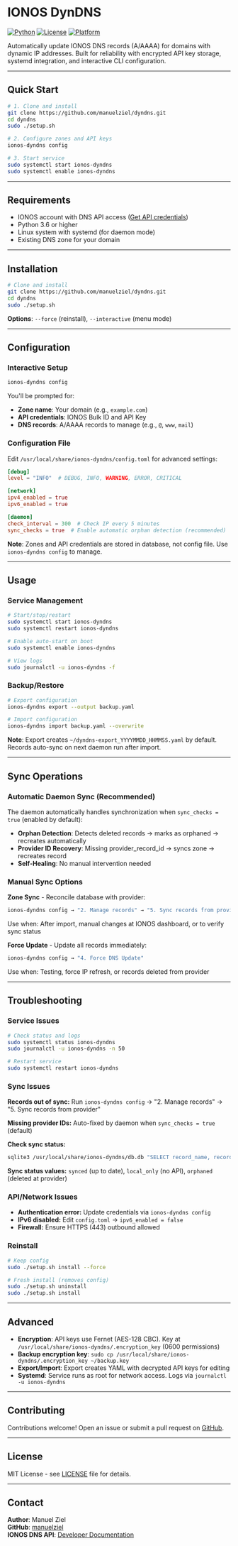 # IONOS DynDNS

[![Python](https://img.shields.io/badge/python-3.6%2B-blue.svg)](https://www.python.org/)
[![License](https://img.shields.io/badge/license-MIT-green.svg)](LICENSE)
[![Platform](https://img.shields.io/badge/platform-Linux-lightgrey.svg)](https://www.linux.org/)

Automatically update IONOS DNS records (A/AAAA) for domains with dynamic IP addresses. Built for reliability with encrypted API key storage, systemd integration, and interactive CLI configuration.

---

## Quick Start

```bash
# 1. Clone and install
git clone https://github.com/manuelziel/dyndns.git
cd dyndns
sudo ./setup.sh

# 2. Configure zones and API keys
ionos-dyndns config

# 3. Start service
sudo systemctl start ionos-dyndns
sudo systemctl enable ionos-dyndns
```
---

## Requirements

- IONOS account with DNS API access ([Get API credentials](https://developer.hosting.ionos.de/docs/dns))
- Python 3.6 or higher
- Linux system with systemd (for daemon mode)
- Existing DNS zone for your domain

---

## Installation

```bash
# Clone and install
git clone https://github.com/manuelziel/dyndns.git
cd dyndns
sudo ./setup.sh
```

**Options**: `--force` (reinstall), `--interactive` (menu mode)

---

## Configuration

### Interactive Setup

```bash
ionos-dyndns config
```

You'll be prompted for:
- **Zone name**: Your domain (e.g., `example.com`)
- **API credentials**: IONOS Bulk ID and API Key
- **DNS records**: A/AAAA records to manage (e.g., `@`, `www`, `mail`)

### Configuration File

Edit `/usr/local/share/ionos-dyndns/config.toml` for advanced settings:

```toml
[debug]
level = "INFO"  # DEBUG, INFO, WARNING, ERROR, CRITICAL

[network]
ipv4_enabled = true
ipv6_enabled = true

[daemon]
check_interval = 300  # Check IP every 5 minutes
sync_checks = true  # Enable automatic orphan detection (recommended)
```

**Note**: Zones and API credentials are stored in database, not config file. Use `ionos-dyndns config` to manage.

---

## Usage

### Service Management

```bash
# Start/stop/restart
sudo systemctl start ionos-dyndns
sudo systemctl restart ionos-dyndns

# Enable auto-start on boot
sudo systemctl enable ionos-dyndns

# View logs
sudo journalctl -u ionos-dyndns -f
```

### Backup/Restore

```bash
# Export configuration
ionos-dyndns export --output backup.yaml

# Import configuration
ionos-dyndns import backup.yaml --overwrite
```

**Note**: Export creates `~/dyndns-export_YYYYMMDD_HHMMSS.yaml` by default. Records auto-sync on next daemon run after import.

---

## Sync Operations

### Automatic Daemon Sync (Recommended)

The daemon automatically handles synchronization when `sync_checks = true` (enabled by default):

- **Orphan Detection**: Detects deleted records → marks as orphaned → recreates automatically
- **Provider ID Recovery**: Missing provider_record_id → syncs zone → recreates record
- **Self-Healing**: No manual intervention needed

### Manual Sync Options

**Zone Sync** - Reconcile database with provider:
```bash
ionos-dyndns config → "2. Manage records" → "5. Sync records from provider"
```
Use when: After import, manual changes at IONOS dashboard, or to verify sync status

**Force Update** - Update all records immediately:
```bash
ionos-dyndns config → "4. Force DNS Update"
```
Use when: Testing, force IP refresh, or records deleted from provider

---

## Troubleshooting

### Service Issues

```bash
# Check status and logs
sudo systemctl status ionos-dyndns
sudo journalctl -u ionos-dyndns -n 50

# Restart service
sudo systemctl restart ionos-dyndns
```

### Sync Issues

**Records out of sync:** Run `ionos-dyndns config` → "2. Manage records" → "5. Sync records from provider"

**Missing provider IDs:** Auto-fixed by daemon when `sync_checks = true` (default)

**Check sync status:**
```bash
sqlite3 /usr/local/share/ionos-dyndns/db.db "SELECT record_name, record_type, sync_status FROM records;"
```

**Sync status values:** `synced` (up to date), `local_only` (no API), `orphaned` (deleted at provider)

### API/Network Issues

- **Authentication error:** Update credentials via `ionos-dyndns config`
- **IPv6 disabled:** Edit `config.toml` → `ipv6_enabled = false`
- **Firewall:** Ensure HTTPS (443) outbound allowed

### Reinstall

```bash
# Keep config
sudo ./setup.sh install --force

# Fresh install (removes config)
sudo ./setup.sh uninstall
sudo ./setup.sh install
```

---

## Advanced

- **Encryption**: API keys use Fernet (AES-128 CBC). Key at `/usr/local/share/ionos-dyndns/.encryption_key` (0600 permissions)
- **Backup encryption key**: `sudo cp /usr/local/share/ionos-dyndns/.encryption_key ~/backup.key`
- **Export/Import**: Export creates YAML with decrypted API keys for editing
- **Systemd**: Service runs as root for network access. Logs via `journalctl -u ionos-dyndns`

---

## Contributing

Contributions welcome! Open an issue or submit a pull request on [GitHub](https://github.com/manuelziel/dyndns).

---

## License

MIT License - see [LICENSE](LICENSE) file for details.

---

## Contact

**Author**: Manuel Ziel  
**GitHub**: [manuelziel](https://github.com/manuelziel)  
**IONOS DNS API**: [Developer Documentation](https://developer.hosting.ionos.de/docs/dns)